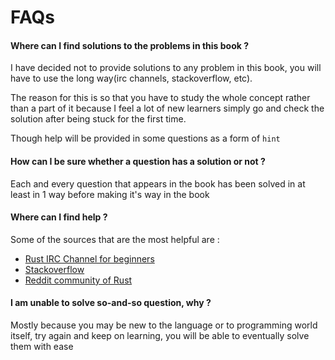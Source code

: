 # FAQs

#### Where can I find solutions to the problems in this book ?

I have decided not to provide solutions to any problem in this book, you will have to use the long way(irc channels, stackoverflow, etc).

The reason for this is so that you have to study the whole concept rather than a part of it because I feel a lot of new learners simply go and check the solution after being stuck for the first time.

Though help will be provided in some questions as a form of `hint`

#### How can I be sure whether a question has a solution or not ?

Each and every question that appears in the book has been solved in at least in 1 way before making it's way in the book

#### Where can I find help ?

Some of the sources that are the most helpful are :
* [Rust IRC Channel for beginners](https://client00.chat.mibbit.com/?server=irc.mozilla.org&channel=%23rust-beginners)
* [Stackoverflow](https://stackoverflow.com/questions/tagged/rust)
* [Reddit community of Rust](https://www.reddit.com/r/rust/)

#### I am unable to solve so-and-so question, why ?

Mostly because you may be new to the language or to programming world itself, try again and keep on learning, you will be able to eventually solve them with ease